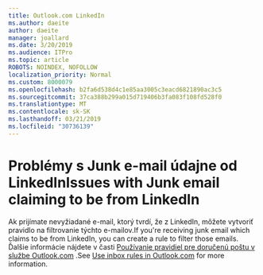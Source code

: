```yaml
---
title: Outlook.com LinkedIn
ms.author: daeite
author: daeite
manager: joallard
ms.date: 3/20/2019
ms.audience: ITPro
ms.topic: article
ROBOTS: NOINDEX, NOFOLLOW
localization_priority: Normal
ms.custom: 8000079
ms.openlocfilehash: b2fa6d538d4c1e85aa3005c3eacd6821890ac3c5
ms.sourcegitcommit: 37ca388b299a015d719406b3fa083f108fd528f0
ms.translationtype: MT
ms.contentlocale: sk-SK
ms.lasthandoff: 03/21/2019
ms.locfileid: "30736139"
---
```

# <a name="issues-with-junk-email-claiming-to-be-from-linkedin"></a><span data-ttu-id="1e29d-102">Problémy s Junk e-mail údajne od LinkedIn</span><span class="sxs-lookup"><span data-stu-id="1e29d-102">Issues with Junk email claiming to be from LinkedIn</span></span>

<span data-ttu-id="1e29d-103">Ak prijímate nevyžiadané e-mail, ktorý tvrdí, že z LinkedIn, môžete vytvoriť pravidlo na filtrovanie týchto e-mailov.</span><span class="sxs-lookup"><span data-stu-id="1e29d-103">If you're receiving junk email which claims to be from LinkedIn, you can create a rule to filter those emails.</span></span>
<span data-ttu-id="1e29d-104">Ďalšie informácie nájdete v časti [Používanie pravidiel pre doručenú poštu v službe Outlook.com](https://aka.ms/OutlookComInboxRules) .</span><span class="sxs-lookup"><span data-stu-id="1e29d-104">See [Use inbox rules in Outlook.com](https://aka.ms/OutlookComInboxRules) for more information.</span></span>


